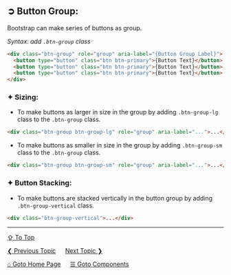 ## &#10162; Button Group:
Bootstrap can make series of buttons as group.

*Syntax: add `.btn-group` class*
```html
<div class="btn-group" role="group" aria-label="{Button Group Label}">
  <button type="button" class="btn btn-primary">{Button Text}</button>
  <button type="button" class="btn btn-primary">{Button Text}</button>
  <button type="button" class="btn btn-primary">{Button Text}</button>
</div>
```

### &#10022; Sizing:
- To make buttons as larger in size in the group by adding `.btn-group-lg` class to the `.btn-group` class.

```html
<div class="btn-group btn-group-lg" role="group" aria-label="...">...</div>
```


- To make buttons as smaller in size in the group by adding `.btn-group-sm` class to the `.btn-group` class.

```html
<div class="btn-group btn-group-sm" role="group" aria-label="...">...</div>
```

### &#10022; Button Stacking:

- To make buttons are stacked vertically in the button group by adding `.btn-group-vertical` class.
```html
<div class="btn-group-vertical">...</div>
```

---
[&#8682; To Top](#-button-group)

[&#10094; Previous Topic](./components.buttons.md) &emsp; [Next Topic &#10095;](./components.close-button.md)

[&#8962; Goto Home Page](../../README.md) &emsp; [&#9776; Goto Components](./components.md)